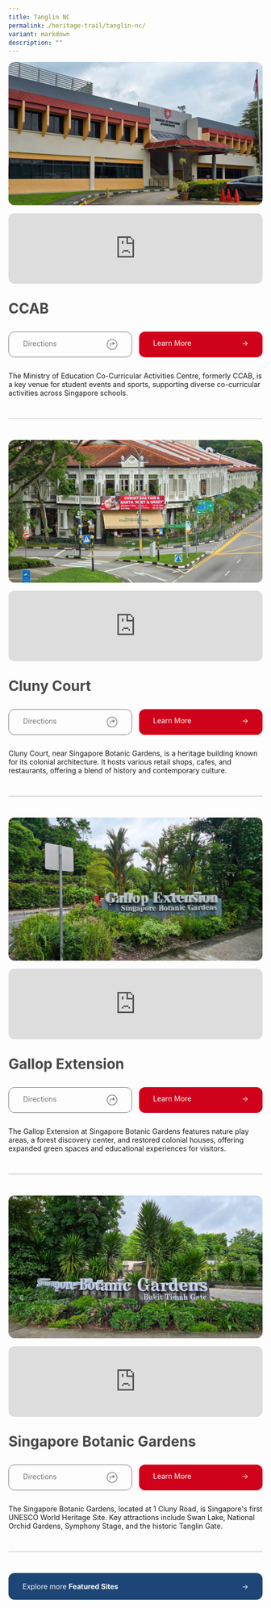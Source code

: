 ```yaml
---
title: Tanglin NC
permalink: /heritage-trail/tanglin-nc/
variant: markdown
description: ""
---
```

<div class="content-container">
  <div class="area-list" role="list">
    <div role="listitem">
      <div class="site-item">
        <div class="site-media">
          <img class="site-image" alt="" loading="lazy" src="/images/ccab.jpg">
          <div>
            <iframe class="site-map" src="https://www.google.com/maps/embed?pb=!1m18!1m12!1m3!1d3988.7621227334685!2d103.814956388855!3d1.318388000000007!2m3!1f0!2f0!3f0!3m2!1i1024!2i768!4f13.1!3m3!1m2!1s0x31da1a02d3b62115%3A0x645b3ab63e1ee3e1!2sMOE%20(Evans)%20Swimming%20Complex!5e0!3m2!1sen!2sjp!4v1729890029845!5m2!1sen!2sjp" loading="lazy" allowfullscreen="" style="border: 0" height="100%" width="100%" data-src="https://www.google.com/maps/embed?pb=!1m18!1m12!1m3!1d3988.7621227334685!2d103.814956388855!3d1.318388000000007!2m3!1f0!2f0!3f0!3m2!1i1024!2i768!4f13.1!3m3!1m2!1s0x31da1a02d3b62115%3A0x645b3ab63e1ee3e1!2sMOE%20(Evans)%20Swimming%20Complex!5e0!3m2!1sen!2sjp!4v1729890029845!5m2!1sen!2sjp"></iframe>
          </div>
        </div>
        <a href="/heritage-sites/ccab" class="site-name">CCAB</a>
        <div class="site-buttons">
          <a class="site-button directions" href="https://maps.app.goo.gl/mpqF4huHyG5Murex8"><div>Directions</div>
            <svg class="directions-icon" xmlns="http://www.w3.org/2000/svg" fill="none" viewBox="0 0 655 655" height="655" width="655">
              <path fill="#767676" d="M327.625 655C282.801 655 240.587 646.405 200.984 629.215C161.599 612.242 126.784 588.742 96.538 558.714C66.5097 528.468 42.9005 493.652 25.7104 454.267C8.73785 414.665 0.251587 372.451 0.251587 327.626C0.251587 282.801 8.73785 240.696 25.7104 201.312C42.9005 161.709 66.5097 126.894 96.538 96.8652C126.566 66.6193 161.273 43.0101 200.658 26.0376C240.26 8.84749 282.474 0.252441 327.299 0.252441C372.124 0.252441 414.338 8.84749 453.94 26.0376C493.543 43.0101 528.358 66.6193 558.386 96.8652C588.415 126.894 612.024 161.709 629.214 201.312C646.404 240.696 654.999 282.801 654.999 327.626C654.999 372.451 646.404 414.665 629.214 454.267C612.024 493.652 588.415 528.468 558.386 558.714C528.358 588.742 493.543 612.242 453.94 629.215C414.555 646.405 372.45 655 327.625 655ZM327.625 612.895C367.01 612.895 403.893 605.497 438.273 590.7C472.871 575.904 503.226 555.45 529.337 529.338C555.666 503.227 576.12 472.981 590.699 438.6C605.496 404.003 612.894 367.011 612.894 327.626C612.894 288.241 605.496 251.359 590.699 216.978C575.903 182.381 555.449 152.026 529.337 125.914C503.226 99.5852 472.871 79.1311 438.273 64.5522C403.893 49.7556 366.902 42.3573 327.299 42.3573C287.914 42.3573 250.923 49.7556 216.325 64.5522C181.945 79.1311 151.699 99.5852 125.587 125.914C99.6931 152.026 79.3479 182.381 64.5513 216.978C49.9724 251.359 42.6829 288.241 42.6829 327.626C42.6829 367.011 49.9724 404.003 64.5513 438.6C79.3479 472.981 99.8019 503.227 125.914 529.338C152.025 555.45 182.271 575.904 216.651 590.7C251.031 605.497 288.023 612.895 327.625 612.895ZM189.887 437.295V334.481C189.887 304.67 196.959 282.693 211.102 268.549C225.464 254.187 247.441 247.007 277.034 247.007H370.383V194.784C370.383 188.691 372.233 183.904 375.932 180.422C379.849 176.941 384.527 175.091 389.967 174.874C395.407 174.656 400.629 176.723 405.634 181.075L481.684 246.028C489.735 252.773 493.76 259.845 493.76 267.243C493.76 274.424 489.735 281.387 481.684 288.132L405.634 352.759C398.235 359.069 390.511 360.701 382.46 357.655C374.409 354.608 370.383 348.515 370.383 339.376V286.827L277.687 287.153C260.932 287.153 248.747 290.961 241.131 298.577C233.515 306.193 229.707 318.705 229.707 336.112V437.295C229.707 444.258 227.966 449.807 224.485 453.941C221.003 457.858 216.107 459.925 209.797 460.142C203.487 459.925 198.591 457.858 195.109 453.941C191.628 449.807 189.887 444.258 189.887 437.295Z"></path>
            </svg> </a><a class="site-button" href="/heritage-sites/ccab"><div>Learn More</div>
            <div>→</div></a>
        </div>
        <p class="site-description">
          The Ministry of Education Co-Curricular Activities Centre, formerly
          CCAB, is a key venue for student events and sports, supporting diverse
          co-curricular activities across Singapore schools.
        </p>
      </div>
    </div>
    <div role="listitem">
      <div class="site-item">
        <div class="site-media">
          <img class="site-image" alt="" loading="lazy" src="/images/cluny_court.jpg">
          <div>
            <iframe class="site-map" src="https://www.google.com/maps/embed?pb=!1m18!1m12!1m3!1d3988.755245573334!2d103.81170731237266!3d1.3226733986592134!2m3!1f0!2f0!3f0!3m2!1i1024!2i768!4f13.1!3m3!1m2!1s0x31da1a06978f3aed%3A0x97ff340be4d0d001!2s501%20Bukit%20Timah%20Rd%2C%20Cluny%20Court%2C%20Singapore%20259760!5e0!3m2!1sen!2sjp!4v1729890040161!5m2!1sen!2sjp" loading="lazy" allowfullscreen="" style="border: 0" height="100%" width="100%" data-src="https://www.google.com/maps/embed?pb=!1m18!1m12!1m3!1d3988.755245573334!2d103.81170731237266!3d1.3226733986592134!2m3!1f0!2f0!3f0!3m2!1i1024!2i768!4f13.1!3m3!1m2!1s0x31da1a06978f3aed%3A0x97ff340be4d0d001!2s501%20Bukit%20Timah%20Rd%2C%20Cluny%20Court%2C%20Singapore%20259760!5e0!3m2!1sen!2sjp!4v1729890040161!5m2!1sen!2sjp"></iframe>
          </div>
        </div>
        <a href="/heritage-sites/cluny_court" class="site-name">Cluny Court</a>
        <div class="site-buttons">
          <a class="site-button directions" href="https://maps.app.goo.gl/i8K7Bi2DbMTAPDWk8"><div>Directions</div>
            <svg class="directions-icon" xmlns="http://www.w3.org/2000/svg" fill="none" viewBox="0 0 655 655" height="655" width="655">
              <path fill="#767676" d="M327.625 655C282.801 655 240.587 646.405 200.984 629.215C161.599 612.242 126.784 588.742 96.538 558.714C66.5097 528.468 42.9005 493.652 25.7104 454.267C8.73785 414.665 0.251587 372.451 0.251587 327.626C0.251587 282.801 8.73785 240.696 25.7104 201.312C42.9005 161.709 66.5097 126.894 96.538 96.8652C126.566 66.6193 161.273 43.0101 200.658 26.0376C240.26 8.84749 282.474 0.252441 327.299 0.252441C372.124 0.252441 414.338 8.84749 453.94 26.0376C493.543 43.0101 528.358 66.6193 558.386 96.8652C588.415 126.894 612.024 161.709 629.214 201.312C646.404 240.696 654.999 282.801 654.999 327.626C654.999 372.451 646.404 414.665 629.214 454.267C612.024 493.652 588.415 528.468 558.386 558.714C528.358 588.742 493.543 612.242 453.94 629.215C414.555 646.405 372.45 655 327.625 655ZM327.625 612.895C367.01 612.895 403.893 605.497 438.273 590.7C472.871 575.904 503.226 555.45 529.337 529.338C555.666 503.227 576.12 472.981 590.699 438.6C605.496 404.003 612.894 367.011 612.894 327.626C612.894 288.241 605.496 251.359 590.699 216.978C575.903 182.381 555.449 152.026 529.337 125.914C503.226 99.5852 472.871 79.1311 438.273 64.5522C403.893 49.7556 366.902 42.3573 327.299 42.3573C287.914 42.3573 250.923 49.7556 216.325 64.5522C181.945 79.1311 151.699 99.5852 125.587 125.914C99.6931 152.026 79.3479 182.381 64.5513 216.978C49.9724 251.359 42.6829 288.241 42.6829 327.626C42.6829 367.011 49.9724 404.003 64.5513 438.6C79.3479 472.981 99.8019 503.227 125.914 529.338C152.025 555.45 182.271 575.904 216.651 590.7C251.031 605.497 288.023 612.895 327.625 612.895ZM189.887 437.295V334.481C189.887 304.67 196.959 282.693 211.102 268.549C225.464 254.187 247.441 247.007 277.034 247.007H370.383V194.784C370.383 188.691 372.233 183.904 375.932 180.422C379.849 176.941 384.527 175.091 389.967 174.874C395.407 174.656 400.629 176.723 405.634 181.075L481.684 246.028C489.735 252.773 493.76 259.845 493.76 267.243C493.76 274.424 489.735 281.387 481.684 288.132L405.634 352.759C398.235 359.069 390.511 360.701 382.46 357.655C374.409 354.608 370.383 348.515 370.383 339.376V286.827L277.687 287.153C260.932 287.153 248.747 290.961 241.131 298.577C233.515 306.193 229.707 318.705 229.707 336.112V437.295C229.707 444.258 227.966 449.807 224.485 453.941C221.003 457.858 216.107 459.925 209.797 460.142C203.487 459.925 198.591 457.858 195.109 453.941C191.628 449.807 189.887 444.258 189.887 437.295Z"></path>
            </svg> </a><a class="site-button" href="/heritage-sites/cluny_court"><div>Learn More</div>
            <div>→</div></a>
        </div>
        <p class="site-description">
          Cluny Court, near Singapore Botanic Gardens, is a heritage building
          known for its colonial architecture. It hosts various retail shops,
          cafes, and restaurants, offering a blend of history and contemporary
          culture.
        </p>
      </div>
    </div>
    <div role="listitem">
      <div class="site-item">
        <div class="site-media">
          <img class="site-image" alt="" loading="lazy" src="/images/gallop_extension.jpg">
          <div>
            <iframe class="site-map" src="https://www.google.com/maps/embed?pb=!1m18!1m12!1m3!1d3988.7722324930974!2d103.8096174623726!3d1.3120628486699686!2m3!1f0!2f0!3f0!3m2!1i1024!2i768!4f13.1!3m3!1m2!1s0x31da1b9fe542f3b9%3A0x78cdf06b94500682!2sSingapore%20Botanic%20Gardens%20Gallop%20Extension!5e0!3m2!1sen!2sjp!4v1729890006895!5m2!1sen!2sjp" loading="lazy" allowfullscreen="" style="border: 0" height="100%" width="100%" data-src="https://www.google.com/maps/embed?pb=!1m18!1m12!1m3!1d3988.7722324930974!2d103.8096174623726!3d1.3120628486699686!2m3!1f0!2f0!3f0!3m2!1i1024!2i768!4f13.1!3m3!1m2!1s0x31da1b9fe542f3b9%3A0x78cdf06b94500682!2sSingapore%20Botanic%20Gardens%20Gallop%20Extension!5e0!3m2!1sen!2sjp!4v1729890006895!5m2!1sen!2sjp"></iframe>
          </div>
        </div>
        <a href="/heritage-sites/gallop_extension" class="site-name">Gallop Extension</a>
        <div class="site-buttons">
          <a class="site-button directions" href="https://maps.app.goo.gl/AtHmd4bK5iE5TmHR8"><div>Directions</div>
            <svg class="directions-icon" xmlns="http://www.w3.org/2000/svg" fill="none" viewBox="0 0 655 655" height="655" width="655">
              <path fill="#767676" d="M327.625 655C282.801 655 240.587 646.405 200.984 629.215C161.599 612.242 126.784 588.742 96.538 558.714C66.5097 528.468 42.9005 493.652 25.7104 454.267C8.73785 414.665 0.251587 372.451 0.251587 327.626C0.251587 282.801 8.73785 240.696 25.7104 201.312C42.9005 161.709 66.5097 126.894 96.538 96.8652C126.566 66.6193 161.273 43.0101 200.658 26.0376C240.26 8.84749 282.474 0.252441 327.299 0.252441C372.124 0.252441 414.338 8.84749 453.94 26.0376C493.543 43.0101 528.358 66.6193 558.386 96.8652C588.415 126.894 612.024 161.709 629.214 201.312C646.404 240.696 654.999 282.801 654.999 327.626C654.999 372.451 646.404 414.665 629.214 454.267C612.024 493.652 588.415 528.468 558.386 558.714C528.358 588.742 493.543 612.242 453.94 629.215C414.555 646.405 372.45 655 327.625 655ZM327.625 612.895C367.01 612.895 403.893 605.497 438.273 590.7C472.871 575.904 503.226 555.45 529.337 529.338C555.666 503.227 576.12 472.981 590.699 438.6C605.496 404.003 612.894 367.011 612.894 327.626C612.894 288.241 605.496 251.359 590.699 216.978C575.903 182.381 555.449 152.026 529.337 125.914C503.226 99.5852 472.871 79.1311 438.273 64.5522C403.893 49.7556 366.902 42.3573 327.299 42.3573C287.914 42.3573 250.923 49.7556 216.325 64.5522C181.945 79.1311 151.699 99.5852 125.587 125.914C99.6931 152.026 79.3479 182.381 64.5513 216.978C49.9724 251.359 42.6829 288.241 42.6829 327.626C42.6829 367.011 49.9724 404.003 64.5513 438.6C79.3479 472.981 99.8019 503.227 125.914 529.338C152.025 555.45 182.271 575.904 216.651 590.7C251.031 605.497 288.023 612.895 327.625 612.895ZM189.887 437.295V334.481C189.887 304.67 196.959 282.693 211.102 268.549C225.464 254.187 247.441 247.007 277.034 247.007H370.383V194.784C370.383 188.691 372.233 183.904 375.932 180.422C379.849 176.941 384.527 175.091 389.967 174.874C395.407 174.656 400.629 176.723 405.634 181.075L481.684 246.028C489.735 252.773 493.76 259.845 493.76 267.243C493.76 274.424 489.735 281.387 481.684 288.132L405.634 352.759C398.235 359.069 390.511 360.701 382.46 357.655C374.409 354.608 370.383 348.515 370.383 339.376V286.827L277.687 287.153C260.932 287.153 248.747 290.961 241.131 298.577C233.515 306.193 229.707 318.705 229.707 336.112V437.295C229.707 444.258 227.966 449.807 224.485 453.941C221.003 457.858 216.107 459.925 209.797 460.142C203.487 459.925 198.591 457.858 195.109 453.941C191.628 449.807 189.887 444.258 189.887 437.295Z"></path>
            </svg> </a><a class="site-button" href="/heritage-sites/gallop_extension"><div>Learn More</div>
            <div>→</div></a>
        </div>
        <p class="site-description">
          The Gallop Extension at Singapore Botanic Gardens features nature play
          areas, a forest discovery center, and restored colonial houses,
          offering expanded green spaces and educational experiences for
          visitors.
        </p>
      </div>
    </div>
    <div role="listitem">
      <div class="site-item">
        <div class="site-media">
          <img class="site-image" alt="" loading="lazy" src="/images/singapore_botanic_gardens.jpg">
          <div>
            <iframe class="site-map" src="https://www.google.com/maps/embed?pb=!1m18!1m12!1m3!1d3988.7684520324456!2d103.81308201237259!3d1.3144316486675591!2m3!1f0!2f0!3f0!3m2!1i1024!2i768!4f13.1!3m3!1m2!1s0x31da1a1c7ddb60bd%3A0xeadf14903ad3d980!2sSingapore%20Botanic%20Gardens!5e0!3m2!1sen!2sjp!4v1729889970616!5m2!1sen!2sjp" loading="lazy" allowfullscreen="" style="border: 0" height="100%" width="100%" data-src="https://www.google.com/maps/embed?pb=!1m18!1m12!1m3!1d3988.7684520324456!2d103.81308201237259!3d1.3144316486675591!2m3!1f0!2f0!3f0!3m2!1i1024!2i768!4f13.1!3m3!1m2!1s0x31da1a1c7ddb60bd%3A0xeadf14903ad3d980!2sSingapore%20Botanic%20Gardens!5e0!3m2!1sen!2sjp!4v1729889970616!5m2!1sen!2sjp"></iframe>
          </div>
        </div>
        <a href="/heritage-sites/singapore_botanic_gardens" class="site-name">Singapore Botanic Gardens</a>
        <div class="site-buttons">
          <a class="site-button directions" href="https://maps.app.goo.gl/kBXPQfYFswvSc5La6"><div>Directions</div>
            <svg class="directions-icon" xmlns="http://www.w3.org/2000/svg" fill="none" viewBox="0 0 655 655" height="655" width="655">
              <path fill="#767676" d="M327.625 655C282.801 655 240.587 646.405 200.984 629.215C161.599 612.242 126.784 588.742 96.538 558.714C66.5097 528.468 42.9005 493.652 25.7104 454.267C8.73785 414.665 0.251587 372.451 0.251587 327.626C0.251587 282.801 8.73785 240.696 25.7104 201.312C42.9005 161.709 66.5097 126.894 96.538 96.8652C126.566 66.6193 161.273 43.0101 200.658 26.0376C240.26 8.84749 282.474 0.252441 327.299 0.252441C372.124 0.252441 414.338 8.84749 453.94 26.0376C493.543 43.0101 528.358 66.6193 558.386 96.8652C588.415 126.894 612.024 161.709 629.214 201.312C646.404 240.696 654.999 282.801 654.999 327.626C654.999 372.451 646.404 414.665 629.214 454.267C612.024 493.652 588.415 528.468 558.386 558.714C528.358 588.742 493.543 612.242 453.94 629.215C414.555 646.405 372.45 655 327.625 655ZM327.625 612.895C367.01 612.895 403.893 605.497 438.273 590.7C472.871 575.904 503.226 555.45 529.337 529.338C555.666 503.227 576.12 472.981 590.699 438.6C605.496 404.003 612.894 367.011 612.894 327.626C612.894 288.241 605.496 251.359 590.699 216.978C575.903 182.381 555.449 152.026 529.337 125.914C503.226 99.5852 472.871 79.1311 438.273 64.5522C403.893 49.7556 366.902 42.3573 327.299 42.3573C287.914 42.3573 250.923 49.7556 216.325 64.5522C181.945 79.1311 151.699 99.5852 125.587 125.914C99.6931 152.026 79.3479 182.381 64.5513 216.978C49.9724 251.359 42.6829 288.241 42.6829 327.626C42.6829 367.011 49.9724 404.003 64.5513 438.6C79.3479 472.981 99.8019 503.227 125.914 529.338C152.025 555.45 182.271 575.904 216.651 590.7C251.031 605.497 288.023 612.895 327.625 612.895ZM189.887 437.295V334.481C189.887 304.67 196.959 282.693 211.102 268.549C225.464 254.187 247.441 247.007 277.034 247.007H370.383V194.784C370.383 188.691 372.233 183.904 375.932 180.422C379.849 176.941 384.527 175.091 389.967 174.874C395.407 174.656 400.629 176.723 405.634 181.075L481.684 246.028C489.735 252.773 493.76 259.845 493.76 267.243C493.76 274.424 489.735 281.387 481.684 288.132L405.634 352.759C398.235 359.069 390.511 360.701 382.46 357.655C374.409 354.608 370.383 348.515 370.383 339.376V286.827L277.687 287.153C260.932 287.153 248.747 290.961 241.131 298.577C233.515 306.193 229.707 318.705 229.707 336.112V437.295C229.707 444.258 227.966 449.807 224.485 453.941C221.003 457.858 216.107 459.925 209.797 460.142C203.487 459.925 198.591 457.858 195.109 453.941C191.628 449.807 189.887 444.258 189.887 437.295Z"></path>
            </svg> </a><a class="site-button" href="/heritage-sites/singapore_botanic_gardens"><div>Learn More</div>
            <div>→</div></a>
        </div>
        <p class="site-description">
          The Singapore Botanic Gardens, located at 1 Cluny Road, is Singapore's
          first UNESCO World Heritage Site. Key attractions include Swan Lake,
          National Orchid Gardens, Symphony Stage, and the historic Tanglin
          Gate.
        </p>
      </div>
    </div>
  </div>
  <a class="site-button area-button" href="/heritage-trail/featured-sites">
    <div>Explore more <strong>Featured Sites</strong></div>
    <div>→</div>
  </a>
</div>

<style>
  /* Base Layout */
  .content-container {
    display: flex;
    flex: 1;
    flex-flow: column;
    grid-column-gap: 42px;
    grid-row-gap: 42px;
  }

  /* Common Section Styles */
  .section-header-wrapper {
    display: flex;
    align-items: center;
    grid-column-gap: 14px;
    grid-row-gap: 14px;
  }

  .section-header {
    color: #767676;
    font-size: 15px;
    font-weight: 700;
    line-height: 15px;
  }

  .area-section {
    display: flex;
    flex-flow: column;
    grid-column-gap: 28px;
    grid-row-gap: 28px;
  }

  #area-icon,
  .icon,
  .directions-icon {
    width: 21px;
    height: 21px;
  }

  /* Site Components */
  .site-item {
    display: flex;
    flex-flow: column;
    grid-column-gap: 28px;
    grid-row-gap: 28px;
    border-bottom: 1px solid rgba(118, 118, 118, 0.5);
    padding-bottom: 42px;
  }

  .area-list {
    display: flex;
    flex-flow: column;
    grid-column-gap: 42px;
    grid-row-gap: 42px;
  }

  .site-item.area-view {
    border-bottom: 1px solid rgba(118, 118, 118, 0.5);
    padding-bottom: 42px;
  }

  .site-media {
    display: flex;
    flex-flow: column;
    grid-column-gap: 16px;
    grid-row-gap: 16px;
    justify-content: center;
  }

  .site-image {
    width: 100%;
    aspect-ratio: 16 / 9;
    object-fit: cover;
    border-radius: 12px !important;
  }

  .site-map {
    height: 140px;
    border-radius: 12px;
    overflow: hidden;
  }

  .site-name {
    margin: 0 !important;
    font-size: 28px;
    font-weight: 700;
    line-height: 36px;
    text-decoration: none !important;
    color: #484848 !important;
  }

  .site-link {
    color: #484848;
    text-decoration: none;
  }

  .site-buttons {
    display: grid;
    grid-template-columns: 1fr 1fr;
    grid-template-rows: auto;
    grid-column-gap: 14px;
    grid-row-gap: 14px;
  }

  .site-button {
    display: flex;
    padding: 14px 28px;
    border-radius: 12px;
    text-decoration: none !important;
    transition: opacity 0.2s;
    cursor: pointer;
    justify-content: space-between;
    background-color: #d0021b;
    color: #fff !important;
    position: relative;
    margin: 0 !important;
  }

  .site-button:hover {
    background-color: #9d0214;
  }

  .site-button.directions {
    display: flex;
    justify-content: space-between;
    color: #767676 !important;
    background-color: transparent;
    border: 1px solid #767676;
  }

  .site-button.directions:hover {
    color: #fff !important;
    background-color: #767676;
  }

  .site-description {
    margin: 0 !important;
  }

  .area-button {
    display: flex;
    color: #fff !important;
    padding: 18px 28px;
    background-color: #1d4575;
  }

  .area-button:hover {
    background-color: #132d4c;
  }

  .area-button strong {
    color: #fff !important;
  }

  /* Utilities */
  .separator {
    height: 1px;
    background-color: #767676;
    opacity: 0.5;
  }

  .arrow {
    position: absolute;
    right: 28px;
  }

  /* Media Queries */
  @media (max-width: 768px) {
    .featured-grid {
      grid-template-columns: 1fr 1fr;
    }
  }

  @media (max-width: 480px) {
    .featured-grid {
      grid-template-columns: 1fr;
    }

    .site-buttons {
      display: flex;
      flex-flow: column;
    }
  }
</style>
